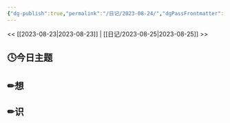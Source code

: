 ```yaml
---
{"dg-publish":true,"permalink":"/日记/2023-08-24/","dgPassFrontmatter":true}
---
```


<< [[2023-08-23\|2023-08-23]] | [[日记/2023-08-25\|2023-08-25]] >>
## 🕓今日主题


## ✏想

## ✏识